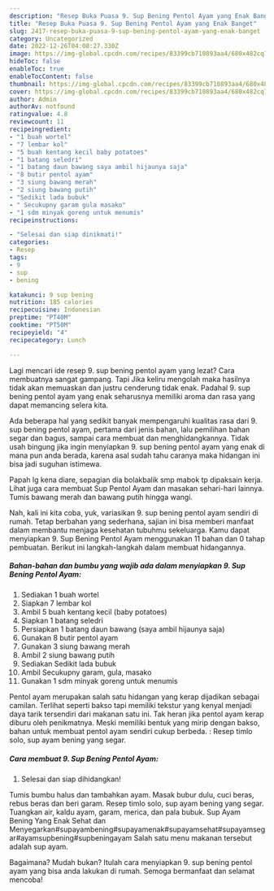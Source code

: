 ```yaml
---
description: "Resep Buka Puasa 9. Sup Bening Pentol Ayam yang Enak Banget"
title: "Resep Buka Puasa 9. Sup Bening Pentol Ayam yang Enak Banget"
slug: 2417-resep-buka-puasa-9-sup-bening-pentol-ayam-yang-enak-banget
category: Uncategorized
date: 2022-12-26T04:08:27.330Z
image: https://img-global.cpcdn.com/recipes/83399cb710893aa4/680x482cq70/9-sup-bening-pentol-ayam-foto-resep-utama.jpg
hideToc: false
enableToc: true
enableTocContent: false
thumbnail: https://img-global.cpcdn.com/recipes/83399cb710893aa4/680x482cq70/9-sup-bening-pentol-ayam-foto-resep-utama.jpg
cover: https://img-global.cpcdn.com/recipes/83399cb710893aa4/680x482cq70/9-sup-bening-pentol-ayam-foto-resep-utama.jpg
author: Admin
authorAv: notfound
ratingvalue: 4.8
reviewcount: 11
recipeingredient:
- "1 buah wortel"
- "7 lembar kol"
- "5 buah kentang kecil baby potatoes"
- "1 batang seledri"
- "1 batang daun bawang saya ambil hijaunya saja"
- "8 butir pentol ayam"
- "3 siung bawang merah"
- "2 siung bawang putih"
- "Sedikit lada bubuk"
- " Secukupny garam gula masako"
- "1 sdm minyak goreng untuk menumis"
recipeinstructions:

- "Selesai dan siap dinikmati!"
categories:
- Resep
tags:
- 9
- sup
- bening

katakunci: 9 sup bening 
nutrition: 185 calories
recipecuisine: Indonesian
preptime: "PT40M"
cooktime: "PT50M"
recipeyield: "4"
recipecategory: Lunch

---
```



Lagi mencari ide resep 9. sup bening pentol ayam yang lezat? Cara membuatnya sangat gampang. Tapi Jika keliru mengolah maka hasilnya tidak akan memuaskan dan justru cenderung tidak enak. Padahal 9. sup bening pentol ayam yang enak seharusnya memiliki aroma dan rasa yang dapat memancing selera kita.


Ada beberapa hal yang sedikit banyak mempengaruhi kualitas rasa dari 9. sup bening pentol ayam, pertama dari jenis bahan, lalu pemilihan bahan segar dan bagus, sampai cara membuat dan menghidangkannya. Tidak usah bingung jika ingin menyiapkan 9. sup bening pentol ayam yang enak di mana pun anda berada, karena asal sudah tahu caranya maka hidangan ini bisa jadi suguhan istimewa.

Papah lg kena diare, sepagian dia bolakbalik smp mabok tp dipaksain kerja. Lihat juga cara membuat Sup Pentol Ayam dan masakan sehari-hari lainnya. Tumis bawang merah dan bawang putih hingga wangi.


Nah, kali ini kita coba, yuk, variasikan 9. sup bening pentol ayam sendiri di rumah. Tetap berbahan yang sederhana, sajian ini bisa memberi manfaat dalam membantu menjaga kesehatan tubuhmu sekeluarga. Kamu dapat menyiapkan 9. Sup Bening Pentol Ayam menggunakan 11 bahan dan 0 tahap pembuatan. Berikut ini langkah-langkah dalam membuat hidangannya.

<!--inarticleads1-->

##### Bahan-bahan dan bumbu yang wajib ada dalam menyiapkan 9. Sup Bening Pentol Ayam:

1. Sediakan 1 buah wortel
1. Siapkan 7 lembar kol
1. Ambil 5 buah kentang kecil (baby potatoes)
1. Siapkan 1 batang seledri
1. Persiapkan 1 batang daun bawang (saya ambil hijaunya saja)
1. Gunakan 8 butir pentol ayam
1. Gunakan 3 siung bawang merah
1. Ambil 2 siung bawang putih
1. Sediakan Sedikit lada bubuk
1. Ambil  Secukupny garam, gula, masako
1. Gunakan 1 sdm minyak goreng untuk menumis


Pentol ayam merupakan salah satu hidangan yang kerap dijadikan sebagai camilan. Terlihat seperti bakso tapi memiliki tekstur yang kenyal menjadi daya tarik tersendiri dari makanan satu ini. Tak heran jika pentol ayam kerap diburu oleh penikmatnya. Meski memiliki bentuk yang mirip dengan bakso, bahan untuk membuat pentol ayam sendiri cukup berbeda. : Resep timlo solo, sup ayam bening yang segar. 

<!--inarticleads2-->

##### Cara membuat 9. Sup Bening Pentol Ayam:


1. Selesai dan siap dihidangkan!

Tumis bumbu halus dan tambahkan ayam. Masak bubur dulu, cuci beras, rebus beras dan beri garam. Resep timlo solo, sup ayam bening yang segar. Tuangkan air, kaldu ayam, garam, merica, dan pala bubuk. Sup Ayam Bening Yang Enak Sehat dan Menyegarkan#supayambening#supayamenak#supayamsehat#supayamsegar#ayamsupbening#supbeningayam Salah satu menu makanan tersebut adalah sup ayam. 

Bagaimana? Mudah bukan? Itulah cara menyiapkan 9. sup bening pentol ayam yang bisa anda lakukan di rumah. Semoga bermanfaat dan selamat mencoba!
